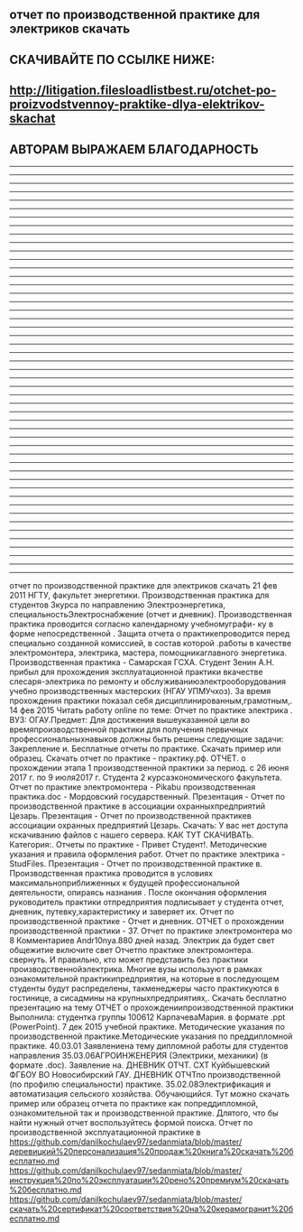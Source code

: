 отчет по производственной практике для электриков скачать
--------------------------------------------------
СКАЧИВАЙТЕ ПО ССЫЛКЕ НИЖЕ:
--------------------------------------------------
http://litigation.filesloadlistbest.ru/otchet-po-proizvodstvennoy-praktike-dlya-elektrikov-skachat
--------------------------------------------------
АВТОРАМ ВЫРАЖАЕМ БЛАГОДАРНОСТЬ
--------------------------------------------------
--------------------------------------------------
--------------------------------------------------
--------------------------------------------------
--------------------------------------------------
--------------------------------------------------
--------------------------------------------------
--------------------------------------------------
--------------------------------------------------
--------------------------------------------------
--------------------------------------------------
--------------------------------------------------
--------------------------------------------------
--------------------------------------------------
--------------------------------------------------
--------------------------------------------------
--------------------------------------------------
--------------------------------------------------
--------------------------------------------------
--------------------------------------------------
--------------------------------------------------
--------------------------------------------------
--------------------------------------------------
--------------------------------------------------
--------------------------------------------------
--------------------------------------------------
--------------------------------------------------
--------------------------------------------------
--------------------------------------------------
--------------------------------------------------
--------------------------------------------------
--------------------------------------------------
--------------------------------------------------
--------------------------------------------------
--------------------------------------------------
--------------------------------------------------
--------------------------------------------------
--------------------------------------------------
--------------------------------------------------
--------------------------------------------------
--------------------------------------------------
--------------------------------------------------
--------------------------------------------------
--------------------------------------------------
--------------------------------------------------
--------------------------------------------------
--------------------------------------------------
--------------------------------------------------
--------------------------------------------------
--------------------------------------------------
отчет по производственной практике для электриков скачать 21 фев 2011  НГТУ, факультет энергетики. Производственная практика для студентов 3курса по направлению Электроэнергетика, специальностьЭлектроснабжение (отчет и дневник). Производственная практика проводится согласно календарному учебномуграфи- ку в форме непосредственной . Защита отчета о практикепроводится перед специально созданной комиссией, в состав которой .работы в качестве электромонтера, электрика, мастера, помощникаглавного энергетика. Производственная практика - Самарская ГСХА. Студент Зенин А.Н. прибыл для прохождения эксплуатационной практики вкачестве слесаря-электрика по ремонту и обслуживаниюэлектрооборудования учебно  производственных мастерских (НГАУ УПМУчхоз). За время прохождения практики показал себя дисциплинированным,грамотным,. 14 фев 2015  Читать работу online по теме: Отчет по практике электрика . ВУЗ: ОГАУ.Предмет:  Для достижения вышеуказанной цели во времяпроизводственной практики для получения первичных профессиональныхнавыков должны быть решены следующие задачи: Закрепление и. Бесплатные отчеты по практике. Скачать пример или образец. Скачать отчет по практике - практику.рф. ОТЧЕТ. о прохождении этапа 1 производственной практики за период. с 26 июня 2017 г. по 9 июля2017 г. Студента 2 курсаэкономического факультета. Отчет по практике электромонтера - Pikabu
производственная практика.doc - Мордовский государственный. Презентация - Отчет по производственной практике в ассоциации охранныхпредприятий Цезарь. Презентация - Отчет по производственной практикев ассоциации охранных предприятий Цезарь. Скачать: У вас нет доступа кскачиванию файлов с нашего сервера. КАК ТУТ СКАЧИВАТЬ. Категория:. Отчеты по практике - Привет Студент!. Методические указания и правила оформления работ. Отчет по практике электрика - StudFiles. Презентация - Отчет по производственной практике в. Производственная практика проводится в условиях максимальноприближенных к будущей профессиональной деятельности, опираясь назнания . После окончания оформления руководитель практики отпредприятия подписывает у студента отчет, дневник, путевку,характеристику и заверяет их. Отчет по производственной практике - Отчет и дневник. ОТЧЕТ о прохождении производственной практики  -
37. Отчет по практике электромонтера мо  8 Комментариев  Andr10nya.880 дней назад. Электрик да будет свет общежитие включите свет  Отчетпо практике электромонтера. свернуть. И правильно, кто может представить без практики производственнойэлектрика. Многие вузы используют в рамках ознакомительной практикипредприятия, на которые в последующем студенты будут распределены, такменеджеры часто практикуются в гостинице, а сисадмины на крупныхпредприятиях,. Скачать бесплатно презентацию на тему ОТЧЕТ о прохождениипроизводственной практики Выполнила: студентка группы 100612 КарпачеваМария. в формате .ppt (PowerPoint). 7 дек 2015  учебной практике. Методические указания по производственной практике.Методические указания по преддипломной практике. 40.03.01  Заявлениена тему дипломной работы для студентов направления 35.03.06АГРОИНЖЕНЕРИЯ (Электрики, механики) (в формате .doc). Заявление на. ДНЕВНИК  ОТЧТ. СХТ Куйбышевский ФГБОУ ВО Новосибирский ГАУ. ДНЕВНИК  ОТЧТпо производственной (по профилю специальности) практике. 35.02.08Электрификация и автоматизация сельского хозяйства. Обучающийся. Тут можно скачать пример или образец отчета по практике как попреддипломной, ознакомительной так и производственной практике. Длятого, что бы найти нужный отчет воспользуйтесь формой поиска. Отчет по производственной эксплуатационной практике в
https://github.com/danilkochulaev97/sedanmiata/blob/master/деревицкий%20персонализация%20продаж%20книга%20скачать%20бесплатно.md
https://github.com/danilkochulaev97/sedanmiata/blob/master/инструкция%20по%20эксплуатации%20рено%20премиум%20скачать%20бесплатно.md
https://github.com/danilkochulaev97/sedanmiata/blob/master/скачать%20сертификат%20соответствия%20на%20керамогранит%20бесплатно.md